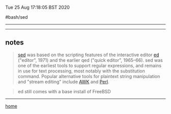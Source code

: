 Tue 25 Aug 17:18:05 BST 2020

#bash/sed

___
___

## notes

> [sed](https://wiki.archlinux.org/index.php/Core_utilities#Essentials) was based on the scripting features of the interactive editor [ed](https://en.wikipedia.org/wiki/Ed_(text_editor)) ("editor", 1971) and the earlier qed ("quick editor", 1965–66). sed was one of the earliest tools to support regular expressions, and remains in use for text processing, most notably with the substitution command. Popular alternative tools for plaintext string manipulation and "stream editing" include [AWK](https://en.wikipedia.org/wiki/AWK) and [Perl](https://en.wikipedia.org/wiki/Perl). 

> ed still comes with a base install of FreeBSD

___

[home](./home.md)

